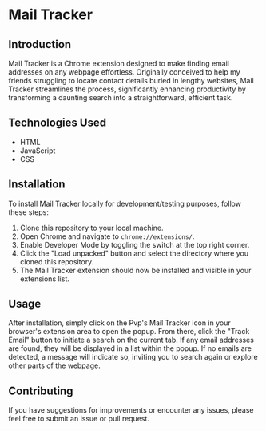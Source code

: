 # Mail Tracker

## Introduction
Mail Tracker is a Chrome extension designed to make finding email addresses on any webpage effortless. Originally conceived to help my friends struggling to locate contact details buried in lengthy websites, Mail Tracker streamlines the process, significantly enhancing productivity by transforming a daunting search into a straightforward, efficient task.

## Technologies Used
- HTML
- JavaScript
- CSS

## Installation
To install Mail Tracker locally for development/testing purposes, follow these steps:

1. Clone this repository to your local machine.
2. Open Chrome and navigate to `chrome://extensions/`.
3. Enable Developer Mode by toggling the switch at the top right corner.
4. Click the "Load unpacked" button and select the directory where you cloned this repository.
5. The Mail Tracker extension should now be installed and visible in your extensions list.

## Usage
After installation, simply click on the Pvp's Mail Tracker icon in your browser's extension area to open the popup. From there, click the "Track Email" button to initiate a search on the current tab. If any email addresses are found, they will be displayed in a list within the popup. If no emails are detected, a message will indicate so, inviting you to search again or explore other parts of the webpage.

## Contributing
If you have suggestions for improvements or encounter any issues, please feel free to submit an issue or pull request.


